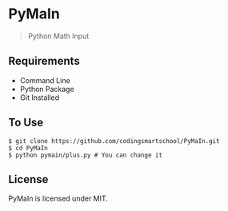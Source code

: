 # PyMaIn
> Python Math Input

## Requirements
* Command Line
* Python Package
* Git Installed

## To Use
```shell
$ git clone https://github.com/codingsmartschool/PyMaIn.git
$ cd PyMaIn
$ python pymain/plus.py # You can change it
```

## License
PyMaIn is licensed under MIT.